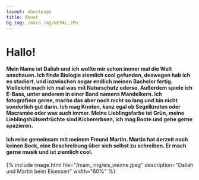 ```yaml
---
layout: aboutpage
title: About
bg_img: /main_img/NEPAL.JPG
---
```

# Hallo!

#### Mein Name ist Daliah und ich wollte mir schon immer mal die Welt anschauen. Ich finde Biologie ziemlich cool gefunden, deswegen hab ich es studiert, und inzwischen sogar endlich meinen Bachelor fertig. Vielleicht mach ich mal was mit Naturschutz oderso. Außerdem spiele ich E-Bass, unter anderem in einer Band namens Mandelkern. Ich fotografiere gerne, mache das aber noch nicht so lang und bin nicht sonderlich gut darin. Ich mag Knoten, kanz egal ob Segelknoten oder Macramée oder was auch immer. Meine Lieblingsfarbe ist Grün, meine Lieblingshülsenfrüchte sind Kichererbsen, ich mag Boote und gehe gerne spazieren.

#### Ich reise gemeinsam mit meinem Freund Martin. Martin hat derzeit noch keinen Bock, eine Beschreibung über sich selbst zu schreiben. Er mach gerne musik und ist ziemlich cool. 

{% include image.html file="/main_img/eis_vienne.jpeg" description="Daliah und Martin beim Eisessen" width="60%" %}